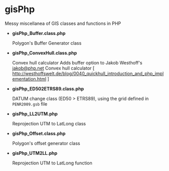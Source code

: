 # gisPhp
Messy miscellanea of GIS classes and functions in PHP

- **gisPhp_Buffer.class.php**
    
    Polygon's Buffer Generator class

- **gisPhp_ConvexHull.class.php**
    
    Convex hull calculator
    Adds buffer option to Jakob Westhoff's <jakob@php.net> Convex hull calculator
    [ http://westhoffswelt.de/blog/0040_quickhull_introduction_and_php_implementation.html ]

- **gisPhp_ED502ETRS89.class.php**
	
	DATUM change class (ED50 > ETRS89), using the grid defined in `PENR2009.gsb` file

- **gisPhp_LL2UTM.php**
	
	Reprojection UTM to LatLong class

- **gisPhp_Offset.class.php**
	
	Polygon's offset generator class

- **gisPhp_UTM2LL.php**
	
	Reprojection UTM to LatLong function